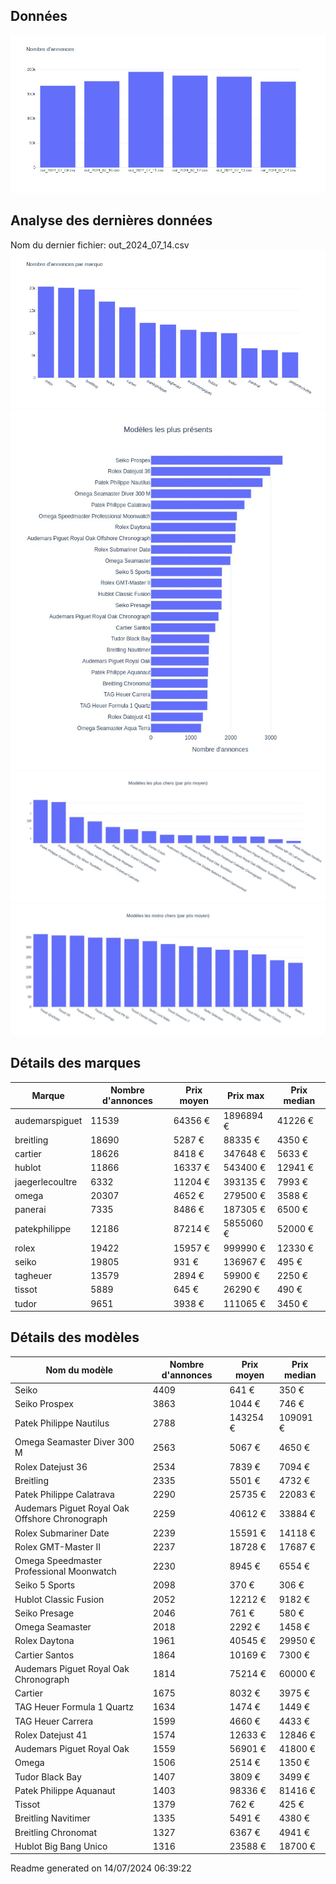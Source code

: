
## Données
![image](./out/count_per_day.jpeg)

## Analyse des dernières données
Nom du dernier fichier: out_2024_07_14.csv
![image](./out/count_per_brand.jpeg)
![image](./out/count_per_name.jpeg)
![image](./out/avg_price_per_name_desc.jpeg)
![image](./out/avg_price_per_name_asc.jpeg)

## Détails des marques
|Marque|Nombre d'annonces|Prix moyen|Prix max|Prix median|
|------|-----------------|----------|--------|-----------|
|audemarspiguet|11539|64356 €|1896894 €|41226 €| 
|breitling|18690|5287 €|88335 €|4350 €| 
|cartier|18626|8418 €|347648 €|5633 €| 
|hublot|11866|16337 €|543400 €|12941 €| 
|jaegerlecoultre|6332|11204 €|393135 €|7993 €| 
|omega|20307|4652 €|279500 €|3588 €| 
|panerai|7335|8486 €|187305 €|6500 €| 
|patekphilippe|12186|87214 €|5855060 €|52000 €| 
|rolex|19422|15957 €|999990 €|12330 €| 
|seiko|19805|931 €|136967 €|495 €| 
|tagheuer|13579|2894 €|59900 €|2250 €| 
|tissot|5889|645 €|26290 €|490 €| 
|tudor|9651|3938 €|111065 €|3450 €| 

## Détails des modèles
Nom du modèle|Nombre d'annonces|Prix moyen|Prix median|
|-------------|-----------------|----------|-----------|
|Seiko|4409|641 €|350 €| 
|Seiko Prospex|3863|1044 €|746 €| 
|Patek Philippe Nautilus|2788|143254 €|109091 €| 
|Omega Seamaster Diver 300 M|2563|5067 €|4650 €| 
|Rolex Datejust 36|2534|7839 €|7094 €| 
|Breitling|2335|5501 €|4732 €| 
|Patek Philippe Calatrava|2290|25735 €|22083 €| 
|Audemars Piguet Royal Oak Offshore Chronograph|2259|40612 €|33884 €| 
|Rolex Submariner Date|2239|15591 €|14118 €| 
|Rolex GMT-Master II|2237|18728 €|17687 €| 
|Omega Speedmaster Professional Moonwatch|2230|8945 €|6554 €| 
|Seiko 5 Sports|2098|370 €|306 €| 
|Hublot Classic Fusion|2052|12212 €|9182 €| 
|Seiko Presage|2046|761 €|580 €| 
|Omega Seamaster|2018|2292 €|1458 €| 
|Rolex Daytona|1961|40545 €|29950 €| 
|Cartier Santos|1864|10169 €|7300 €| 
|Audemars Piguet Royal Oak Chronograph|1814|75214 €|60000 €| 
|Cartier|1675|8032 €|3975 €| 
|TAG Heuer Formula 1 Quartz|1634|1474 €|1449 €| 
|TAG Heuer Carrera|1599|4660 €|4433 €| 
|Rolex Datejust 41|1574|12633 €|12846 €| 
|Audemars Piguet Royal Oak|1559|56901 €|41800 €| 
|Omega|1506|2514 €|1350 €| 
|Tudor Black Bay|1407|3809 €|3499 €| 
|Patek Philippe Aquanaut|1403|98336 €|81416 €| 
|Tissot|1379|762 €|425 €| 
|Breitling Navitimer|1335|5491 €|4380 €| 
|Breitling Chronomat|1327|6367 €|4941 €| 
|Hublot Big Bang Unico|1316|23588 €|18700 €| 


 Readme generated on 14/07/2024 06:39:22
